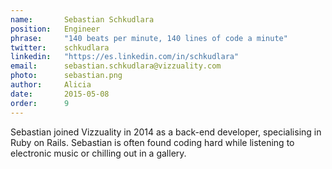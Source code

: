 ```yaml
---
name:       Sebastian Schkudlara
position:   Engineer
phrase:     "140 beats per minute, 140 lines of code a minute"
twitter:    schkudlara
linkedin:   "https://es.linkedin.com/in/schkudlara"
email:      sebastian.schkudlara@vizzuality.com
photo:      sebastian.png
author:     Alicia
date:       2015-05-08
order: 		9
---
```


 Sebastian joined Vizzuality in 2014 as a back-end developer, specialising in Ruby on Rails. Sebastian is often found coding hard while listening to electronic music or chilling out in a gallery.
